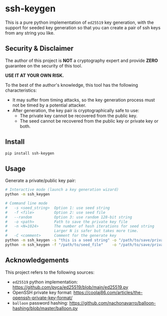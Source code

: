 # ssh-keygen
This is a pure python implementation of `ed25519` key generation, with the support for seeded key generation so that you can create a pair of ssh keys from any string you like.

## Security & Disclaimer
The author of this project is **NOT** a cryptography expert and provide **ZERO** guarantee on the security of this tool.

**USE IT AT YOUR OWN RISK.**

To the best of the author's knowledge, this tool has the following characteristics:
* It may suffer from timing attacks, so the key generation process must not be timed by a potential attacker.
* After generation, the key pair is cryptographically safe to use:
  * The private key cannot be recovered from the public key.
  * The seed cannot be recovered from the public key or private key or both.

## Install
```bash
pip install ssh-keygen
```

## Usage
Generate a private/public key pair:

```bash
# Interactive mode (launch a key generation wizard)
python -m ssh_keygen

# Command line mode
#   -s <seed_string>  Option 1: use seed string
#   -f <file>         Option 2: use seed file
#   --random          Option 3: use random 128-bit string
#   -o <path>         Path to save the private key file
#   -n <N=1024>       The number of hash iterations for seed string
#                     Larger N is safer but takes more time.
#   -C <comment>      Comment for the generate key
python -m ssh_keygen -s "this is a seed string" -o "/path/to/save/private_key"
python -m ssh_keygen -f "/path/to/seed_file"    -o "/path/to/save/private_key"
```

## Acknowledgements
This project refers to the following sources:
* `ed25519` python implementation: https://github.com/pyca/ed25519/blob/main/ed25519.py
* OpenSSH private key format: https://coolaj86.com/articles/the-openssh-private-key-format/
* `balloon` password hashing: https://github.com/nachonavarro/balloon-hashing/blob/master/balloon.py